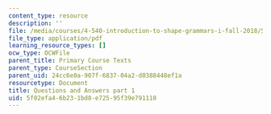```yaml
---
content_type: resource
description: ''
file: /media/courses/4-540-introduction-to-shape-grammars-i-fall-2018/5f02efa46b231bd8e72595f39e791110_MIT4_540F18_qa1.pdf
file_type: application/pdf
learning_resource_types: []
ocw_type: OCWFile
parent_title: Primary Course Texts
parent_type: CourseSection
parent_uid: 24cc6e0a-907f-6837-04a2-d0388448ef1a
resourcetype: Document
title: Questions and Answers part 1
uid: 5f02efa4-6b23-1bd8-e725-95f39e791110
---
```

